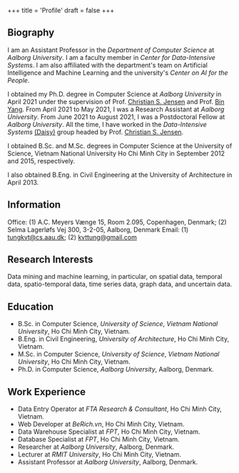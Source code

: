 +++
title = 'Profile'
draft = false
+++

## Biography
I am an Assistant Professor in the _Department of Computer Science_ at _Aalborg University_. I am a faculty member in _Center for Data-Intensive Systems_. I am also affiliated with the department's team on Artificial Intelligence and Machine Learning and the university's _Center on AI for the People_.

I obtained my Ph.D. degree in Computer Science at _Aalborg University_ in April 2021 under the supervision of  Prof. [Christian S. Jensen](https://people.cs.aau.dk/~csj/) and Prof. [Bin Yang](https://people.cs.aau.dk/~byang/). From April 2021 to May 2021, I was a Research Assistant at _Aalborg University_. From June 2021 to August 2021,  I was a Postdoctoral Fellow at _Aalborg University_. All the time, I have worked in the _Data-Intensive Systems_ [(Daisy)](https://www.daisy.aau.dk/) group headed by Prof. [Christian S. Jensen](https://people.cs.aau.dk/~csj/).

I obtained B.Sc. and M.Sc. degrees in Computer Science at the University of Science, Vietnam National University Ho Chi Minh City in September 2012 and 2015, respectively. 

I also obtained B.Eng. in Civil Engineering at the University of Architecture in April 2013. 

## Information

Office: (1) A.C. Meyers Vænge 15, Room 2.095, Copenhagen, Denmark; (2) Selma Lagerløfs Vej 300, 3-2-05, Aalborg, Denmark
Email: (1) tungkvt@cs.aau.dk; (2) kvttung@gmail.com

## Research Interests

Data mining and machine learning, in particular, on spatial data, temporal data, spatio-temporal data, time series data, graph data, and uncertain data.

## Education

- B.Sc. in Computer Science, _University of Science_, _Vietnam National University_, Ho Chi Minh City, Vietnam.
- B.Eng. in Civil Engineering, _University of Architecture_, Ho Chi Minh City, Vietnam.
- M.Sc. in Computer Science, _University of Science_, _Vietnam National University_, Ho Chi Minh City, Vietnam.
- Ph.D. in Computer Science, _Aalborg University_, Aalborg, Denmark.

## Work Experience

- Data Entry Operator at _FTA Research & Consultant_, Ho Chi Minh City, Vietnam.
- Web Developer at _BeRich.vn_, Ho Chi Minh City, Vietnam.
- Data Warehouse Specialist at _FPT_, Ho Chi Minh City, Vietnam.
- Database Specialist at _FPT_, Ho Chi Minh City, Vietnam.
- Researcher at _Aalborg University_, Aalborg, Denmark.
- Lecturer at _RMIT University_, Ho Chi Minh City, Vietnam.
- Assistant Professor at _Aalborg University_, Aalborg, Denmark.